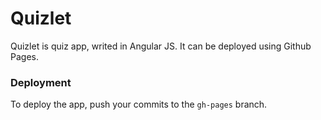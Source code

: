 # Quizlet
Quizlet is quiz app, writed in Angular JS. It can be deployed using Github Pages.


### Deployment
To deploy the app, push your commits to the ```gh-pages``` branch.
